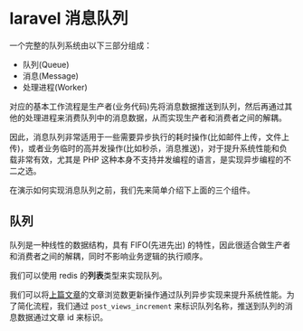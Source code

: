 # laravel 消息队列

一个完整的队列系统由以下三部分组成：

+ 队列(Queue)
+ 消息(Message)
+ 处理进程(Worker)

对应的基本工作流程是生产者(业务代码)先将消息数据推送到队列，然后再通过其他的处理进程来消费队列中的消息数据，从而实现生产者和消费者之间的解耦。

因此，消息队列非常适用于一些需要异步执行的耗时操作(比如邮件上传，文件上传)，或者业务临时的高并发操作(比如秒杀，消息推送)，对于提升系统性能和负载非常有效，尤其是 PHP 这种本身不支持并发编程的语言，是实现异步编程的不二之选。

在演示如何实现消息队列之前，我们先来简单介绍下上面的三个组件。

## 队列

队列是一种线性的数据结构，具有 FIFO(先进先出) 的特性，因此很适合做生产者和消费者之间的解耦，同时不影响业务逻辑的执行顺序。

我们可以使用 redis 的**列表**类型来实现队列。

我们可以将[上篇文章](001_热门浏览文章排行榜.md)的文章浏览数更新操作通过队列异步实现来提升系统性能。为了简化流程，我们通过 `post_views_increment` 来标识队列名称，推送到队列的消息数据通过文章 id 来标识。